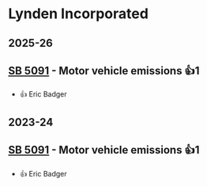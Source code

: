 # Lynden Incorporated
## 2025-26

## [SB 5091](/bill/2025-26/sb/5091/) - Motor vehicle emissions 👍1  
* 👍 Eric Badger

## 2023-24

## [SB 5091](/bill/2023-24/sb/5091/) - Motor vehicle emissions 👍1  
* 👍 Eric Badger
